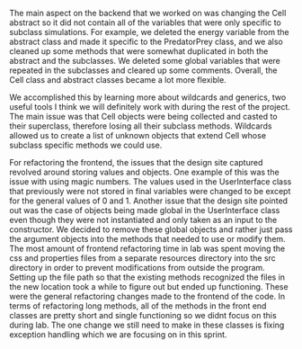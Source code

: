 The main aspect on the backend that we worked on was changing the Cell abstract so it did not contain all of the 
variables that were only specific to subclass simulations.  For example, we deleted the energy variable from the 
abstract class and made it specific to the PredatorPrey class, and we also cleaned up some methods that were somewhat 
duplicated in both the abstract and the subclasses.  We deleted some global variables that were repeated in the 
subclasses and cleared up some comments.  Overall, the Cell class and abstract classes became a lot more flexible.

We accomplished this by learning more about wildcards and generics, two useful tools I think we will definitely work 
with during the rest of the project. The main issue was that Cell objects were being collected and casted to their 
superclass, therefore losing all their subclass methods. Wildcards allowed us to create a list of unknown objects 
that extend Cell whose subclass specific methods we could use.

For refactoring the frontend, the issues that the design site captured revolved around storing values and objects.  One
example of this was the issue with using magic numbers.  The values used in the UserInterface class that previously were
not stored in final variables were changed to be except for the general values of 0 and 1.  Another issue that
the design site pointed out was the case of objects being made global in the UserInterface class even though they were
not instantiated and only taken as an input to the constructor.  We decided to remove these global objects and rather just pass the
argument objects into the methods that needed to use or modify them.  The most amount of frontend refactoring time in
lab was spent moving the css and properties files from a separate resources directory into the src directory in order to
prevent modifications from outside the program.  Setting up the file path so that the existing methods recognized the
files in the new location took a while to figure out but ended up functioning.  These were the general refactoring
changes made to the frontend of the code.  In terms of refactoring long methods, all of the methods in the front end 
classes are pretty short and single functioning so we didnt focus on this during lab.  The one change we still need to 
make in these classes is fixing exception handling which we are focusing on in this sprint.